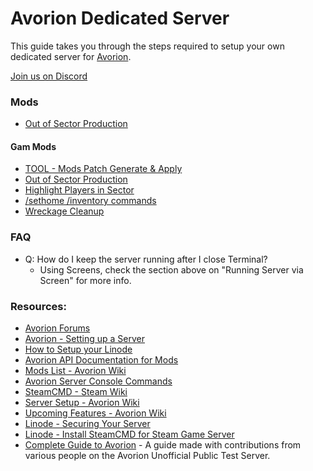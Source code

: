 # Avorion Dedicated Server

This guide takes you through the steps required to setup your own dedicated server for [Avorion](http://store.steampowered.com/app/445220/).


[Join us on Discord](https://discord.gg/WafqdAH)


### Mods

- [Out of Sector Production](http://www.avorion.net/forum/index.php/topic,1322.0.html)


#### Gam Mods


- [TOOL - Mods Patch Generate & Apply](http://www.avorion.net/forum/index.php/topic,1304.0.html)
- [Out of Sector Production](http://www.avorion.net/forum/index.php/topic,1322.0.html)
- [Highlight Players in Sector](http://www.avorion.net/forum/index.php/topic,1286.0.html)
- [/sethome /inventory commands](http://www.avorion.net/forum/index.php/topic,830.0.html)
- [Wreckage Cleanup](http://www.avorion.net/forum/index.php/topic,1034.msg4628.html#msg4628)

### FAQ

* Q: How do I keep the server running after I close Terminal?
	* Using Screens, check the section above on "Running Server via Screen" for more info.

### Resources:

- [Avorion Forums](http://www.avorion.net/forum/index.php)
- [Avorion - Setting up a Server](http://avorion.gamepedia.com/Setting_up_a_server)
- [How to Setup your Linode](http://feross.org/how-to-setup-your-linode/)
- [Avorion API Documentation for Mods](http://stonelegion.com/Avorion/Documentation/)
- [Mods List - Avorion Wiki](http://www.avorion.net/forum/index.php/topic,1100.0.html)
- [Avorion Server Console Commands](http://steamcommunity.com/app/445220/discussions/4/135508031950687754/)
- [SteamCMD - Steam Wiki](https://developer.valvesoftware.com/wiki/SteamCMD)
- [Server Setup - Avorion Wiki](http://wiki.avorion.net/index.php?title=Setting_up_a_server)
- [Upcoming Features - Avorion Wiki](http://wiki.avorion.net/index.php?title=Upcoming_Features)
- [Linode - Securing Your Server](https://www.linode.com/docs/security/securing-your-server)
- [Linode - Install SteamCMD for Steam Game Server](https://www.linode.com/docs/applications/game-servers/install-steamcmd-for-a-steam-game-server)
- [Complete Guide to Avorion](http://steamcommunity.com/sharedfiles/filedetails/?id=850693471) - A guide made with contributions from various people on the Avorion Unofficial Public Test Server.


